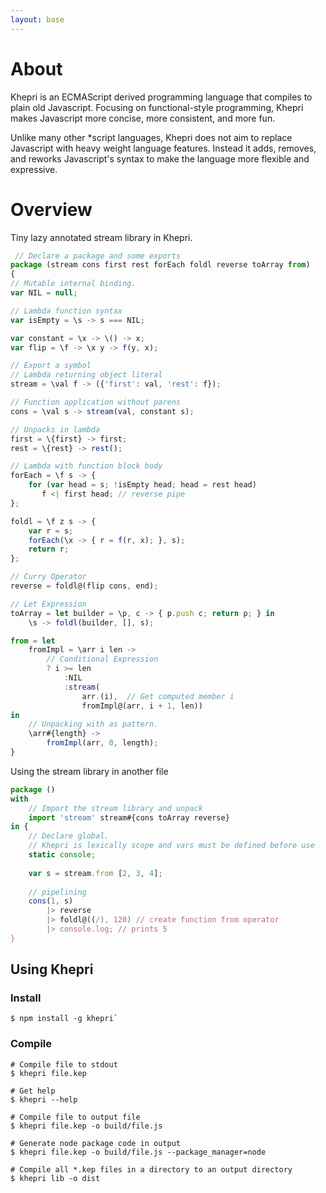 ```yaml
---
layout: base
---
```


# About
Khepri is an ECMAScript derived programming language that compiles to plain old Javascript.
Focusing on functional-style programming, Khepri makes Javascript more concise, more consistent, and more fun.

Unlike many other *script languages, Khepri does not aim to replace Javascript with heavy weight language features.
Instead it adds, removes, and reworks Javascript's syntax to make the language more flexible and expressive.

# Overview
Tiny lazy annotated stream library in Khepri.

```javascript
 // Declare a package and some exports
package (stream cons first rest forEach foldl reverse toArray from)
{
// Mutable internal binding.
var NIL = null;

// Lambda function syntax
var isEmpty = \s -> s === NIL;

var constant = \x -> \() -> x;
var flip = \f -> \x y -> f(y, x);

// Export a symbol
// Lambda returning object literal
stream = \val f -> ({'first': val, 'rest': f});

// Function application without parens
cons = \val s -> stream(val, constant s);

// Unpacks in lambda
first = \{first} -> first;
rest = \{rest} -> rest();

// Lambda with function block body
forEach = \f s -> {
    for (var head = s; !isEmpty head; head = rest head)
       f <| first head; // reverse pipe
};

foldl = \f z s -> {
    var r = s;
    forEach(\x -> { r = f(r, x); }, s);
    return r;
};

// Curry Operator
reverse = foldl@(flip cons, end);

// Let Expression
toArray = let builder = \p, c -> { p.push c; return p; } in
    \s -> foldl(builder, [], s);

from = let
    fromImpl = \arr i len ->
        // Conditional Expression
        ? i >= len
            :NIL
            :stream(
                arr.(i),  // Get computed member i
                fromImpl@(arr, i + 1, len))
in
    // Unpacking with as pattern.
    \arr#{length} ->
        fromImpl(arr, 0, length);
}
```

Using the stream library in another file

```javascript
package ()
with
    // Import the stream library and unpack
    import 'stream' stream#{cons toArray reverse}
in {
    // Declare global.
    // Khepri is lexically scope and vars must be defined before use
    static console;
    
    var s = stream.from [2, 3, 4];
    
    // pipelining
    cons(1, s)
        |> reverse
        |> foldl@((/), 120) // create function from operator
        |> console.log; // prints 5
}
```

## Using Khepri

### Install

```
$ npm install -g khepri`
```

### Compile

```
# Compile file to stdout
$ khepri file.kep

# Get help
$ khepri --help

# Compile file to output file
$ khepri file.kep -o build/file.js

# Generate node package code in output
$ khepri file.kep -o build/file.js --package_manager=node

# Compile all *.kep files in a directory to an output directory
$ khepri lib -o dist
```

